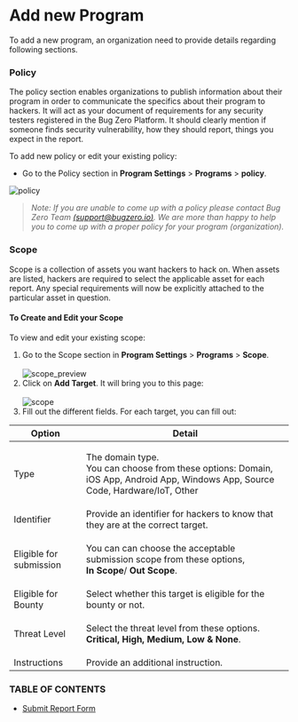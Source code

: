 # Add new Program

To add a new program, an organization need to provide details regarding following sections.

### Policy <a href="#policy" id="policy"></a>

The policy section enables organizations to publish information about their program in order to communicate the specifics about their program to hackers. It will act as your document of requirements for any security testers registered in the Bug Zero Platform. It should clearly mention if someone finds security vulnerability, how they should report, things you expect in the report.

To add new policy or edit your existing policy:

* Go to the Policy section in **Program Settings** > **Programs** > **policy**.

![policy](https://www.scorelab.org/bugzero-supports/assets/images/policy.PNG)

> _Note: If you are unable to come up with a policy please contact Bug Zero Team_ [_(support@bugzero.io)_](mailto:%20support@bugzero.io)_. We are more than happy to help you to come up with a proper policy for your program (organization)._

### Scope <a href="#scope" id="scope"></a>

Scope is a collection of assets you want hackers to hack on. When assets are listed, hackers are required to select the applicable asset for each report. Any special requirements will now be explicitly attached to the particular asset in question.

#### To Create and Edit your Scope <a href="#to-create-and-edit-your-scope" id="to-create-and-edit-your-scope"></a>

To view and edit your existing scope:

1. Go to the Scope section in **Program Settings** > **Programs** > **Scope**.\
   \
   ![scope\_preview](https://www.scorelab.org/bugzero-supports/assets/images/scope\_pre.PNG)
2. Click on **Add Target**. It will bring you to this page:\
   \
   ![scope](https://www.scorelab.org/bugzero-supports/assets/images/scope.PNG)
3. Fill out the different fields. For each target, you can fill out:

| Option                  | Detail                                                                                                                                    |
| ----------------------- | ----------------------------------------------------------------------------------------------------------------------------------------- |
| Type                    | <p>The domain type.<br>You can choose from these options: Domain, iOS App, Android App, Windows App, Source Code, Hardware/IoT, Other</p> |
| Identifier              | Provide an identifier for hackers to know that they are at the correct target.                                                            |
| Eligible for submission | <p>You can can choose the acceptable submission scope from these options,<br><strong>In Scope</strong>/ <strong>Out Scope</strong>.</p>   |
| Eligible for Bounty     | Select whether this target is eligible for the bounty or not.                                                                             |
| Threat Level            | <p>Select the threat level from these options.<br><strong>Critical, High, Medium, Low &#x26; None</strong>.</p>                           |
| Instructions            | Provide an additional instruction.                                                                                                        |

### TABLE OF CONTENTS

* [Submit Report Form](submit-report-form.md)
